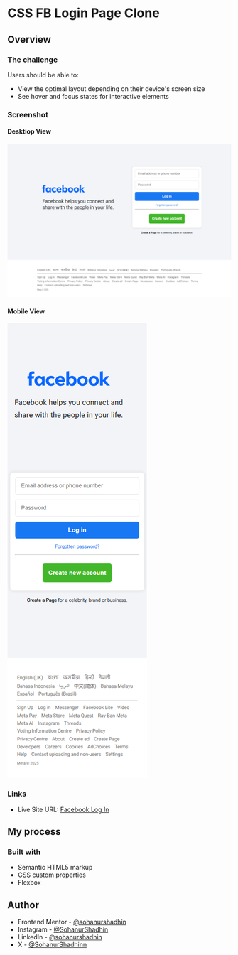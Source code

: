 # CSS FB Login Page Clone

## Overview

### The challenge

Users should be able to:

- View the optimal layout depending on their device's screen size
- See hover and focus states for interactive elements

### Screenshot
#### Desktiop View
![Desktop View](./view/desktop.png)
#### Mobile View
![Mobile View](./view/mobile.png)

### Links

- Live Site URL: [Facebook Log In](https://facebook.srsp.vercel.app/)

## My process

### Built with

- Semantic HTML5 markup
- CSS custom properties
- Flexbox

## Author

- Frontend Mentor - [@sohanurshadhin](https://www.frontendmentor.io/profile/sohanurshadhin)
- Instagram - [@SohanurShadhin](https://www.instagram.com/sohanurshadhin/)
- LinkedIn - [@sohanurshadhin](https://www.linkedin.com/in/sohanurshadhin/)
- X - [@SohanurShadhinn](https://x.com/SohanurShadhinn)
